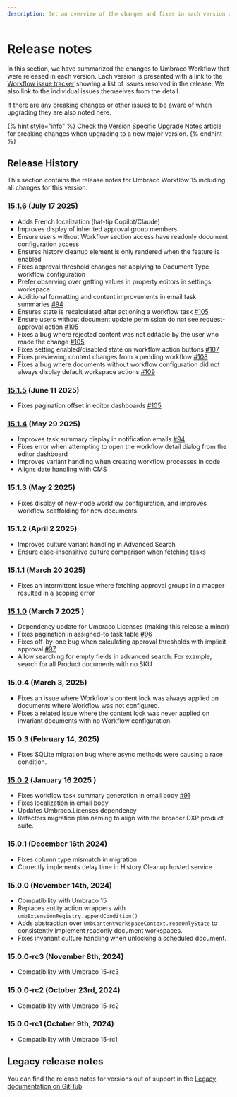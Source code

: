 ```yaml
---
description: Get an overview of the changes and fixes in each version of Umbraco Workflow.
---
```


# Release notes

In this section, we have summarized the changes to Umbraco Workflow that were released in each version. Each version is presented with a link to the [Workflow issue tracker](https://github.com/umbraco/Umbraco.Workflow.Issues/issues) showing a list of issues resolved in the release. We also link to the individual issues themselves from the detail.

If there are any breaking changes or other issues to be aware of when upgrading they are also noted here.

{% hint style="info" %}
Check the [Version Specific Upgrade Notes](upgrading/version-specific.md) article for breaking changes when upgrading to a new major version.
{% endhint %}

## Release History

This section contains the release notes for Umbraco Workflow 15 including all changes for this version.

### [15.1.6](https://github.com/umbraco/Umbraco.Workflow.Issues/issues?q=is%3Aissue+is%3Aclosed+label%3Arelease%2F15.1.6) (July 17 2025)
* Adds French localization (hat-tip Copilot/Claude)
* Improves display of inherited approval group members
* Ensure users without Workflow section access have readonly document configuration access
* Ensures history cleanup element is only rendered when the feature is enabled
* Fixes approval threshold changes not applying to Document Type workflow configuration
* Prefer observing over getting values in property editors in settings workspace
* Additional formatting and content improvements in email task summaries [#94](https:/github.com/umbraco/Umbraco.Workflow.Issues/issues/94)
* Ensures state is recalculated after actioning a workflow task [#105](https:/github.com/umbraco/Umbraco.Workflow.Issues/issues/105)
* Ensure users without document update permission do not see request-approval action [#105](https:/github.com/umbraco/Umbraco.Workflow.Issues/issues/105)
* Fixes a bug where rejected content was not editable by the user who made the change [#105](https:/github.com/umbraco/Umbraco.Workflow.Issues/issues/105)
* Fixes setting enabled/disabled state on workflow action buttons [#107](https:/github.com/umbraco/Umbraco.Workflow.Issues/issues/107)
* Fixes previewing content changes from a pending workflow [#108](https:/github.com/umbraco/Umbraco.Workflow.Issues/issues/108)
* Fixes a bug where documents without workflow configuration did not always display default workspace actions [#109](https:/github.com/umbraco/Umbraco.Workflow.Issues/issues/109)

### [15.1.5](https://github.com/umbraco/Umbraco.Workflow.Issues/issues?q=is%3Aissue+is%3Aclosed+label%3Arelease%2F15.1.5) (June 11 2025)
* Fixes pagination offset in editor dashboards [#105](https://github.com/umbraco/Umbraco.Workflow.Issues/issues/105)

### [15.1.4](https://github.com/umbraco/Umbraco.Workflow.Issues/issues?q=is%3Aissue+is%3Aclosed+label%3Arelease%2F15.1.4) (May 29 2025)
* Improves task summary display in notification emails [#94](https://github.com/umbraco/Umbraco.Workflow.Issues/issues/94)
* Fixes error when attempting to open the workflow detail dialog from the editor dashboard
* Improves variant handling when creating workflow processes in code
* Aligns date handling with CMS

### 15.1.3 (May 2 2025)
* Fixes display of new-node workflow configuration, and improves workflow scaffolding for new documents.

### 15.1.2 (April 2 2025)
* Improves culture variant handling in Advanced Search
* Ensure case-insensitive culture comparison when fetching tasks

### 15.1.1 (March 20 2025)
* Fixes an intermittent issue where fetching approval groups in a mapper resulted in a scoping error

### [15.1.0](https://github.com/umbraco/Umbraco.Workflow.Issues/issues?q=is%3Aissue+is%3Aclosed+label%3Arelease%2F15.1.0) (March 7 2025 )
* Dependency update for Umbraco.Licenses (making this release a minor)
* Fixes pagination in assigned-to task table [#96](https://github.com/umbraco/Umbraco.Workflow.Issues/issues/91)
* Fixes off-by-one bug when calculating approval thresholds with implicit approval [#97](https://github.com/umbraco/Umbraco.Workflow.Issues/issues/97)
* Allow searching for empty fields in advanced search. For example, search for all Product documents with no SKU

### 15.0.4 (March 3, 2025)
* Fixes an issue where Workflow's content lock was always applied on documents where Workflow was not configured.
* Fixes a related issue where the content lock was never applied on invariant documents with no Workflow configuration.

### 15.0.3 (February 14, 2025)
* Fixes SQLite migration bug where async methods were causing a race condition.

### [15.0.2](https://github.com/umbraco/Umbraco.Workflow.Issues/issues?q=is%3Aissue+is%3Aclosed+label%3Arelease%2F15.0.2) (January 16 2025 )
* Fixes workflow task summary generation in email body [#91](https://github.com/umbraco/Umbraco.Workflow.Issues/issues/91)
* Fixes localization in email body
* Updates Umbraco.Licenses dependency
* Refactors migration plan naming to align with the broader DXP product suite.

### 15.0.1 (December 16th 2024)
* Fixes column type mismatch in migration
* Correctly implements delay time in History Cleanup hosted service

### 15.0.0 (November 14th, 2024)
* Compatibility with Umbraco 15
* Replaces entity action wrappers with `umbExtensionRegistry.appendCondition()`
* Adds abstraction over `UmbContentWorkspaceContext.readOnlyState` to consistently implement readonly document workspaces.
* Fixes invariant culture handling when unlocking a scheduled document.

### 15.0.0-rc3 (November 8th, 2024)
* Compatibility with Umbraco 15-rc3

### 15.0.0-rc2 (October 23rd, 2024)
* Compatibility with Umbraco 15-rc2

### 15.0.0-rc1 (October 9th, 2024)
* Compatibility with Umbraco 15-rc1

## Legacy release notes

You can find the release notes for versions out of support in the [Legacy documentation on GitHub](https://github.com/umbraco/UmbracoDocs/blob/umbraco-eol-versions/11/umbraco-workflow/release-notes.md)
